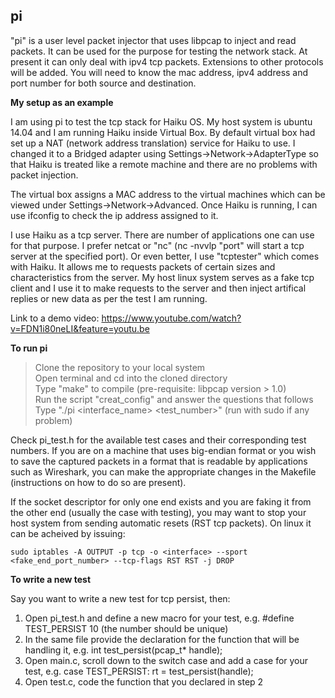 ## pi

"pi" is a user level packet injector that uses libpcap to inject and read packets. It can be used for the purpose for testing the network stack. At present it can only deal with ipv4 tcp packets. Extensions to other protocols will be added. You will need to know the mac address, ipv4 address and port number for both source and destination.

**My setup as an example**

I am using pi to test the tcp stack for Haiku OS. My host system is ubuntu 14.04 and I am running Haiku inside Virtual Box. By default virtual box had set up a NAT (network address translation) service for Haiku to use. I changed it to a Bridged adapter using Settings->Network->AdapterType so that Haiku is treated like a remote machine and there are no problems with packet injection.

The virtual box assigns a MAC address to the virtual machines which can be viewed under Settings->Network->Advanced. Once Haiku is running, I can use ifconfig to check the ip address assigned to it.

I use Haiku as a tcp server. There are number of applications one can use for that purpose. I prefer netcat or "nc" (nc -nvvlp "port" will start a tcp server at the specified port). Or even better, I use "tcptester" which comes with Haiku. It allows me to requests packets of certain sizes and characteristics from the server. My host linux system serves as a fake tcp client and I use it to make requests to the server and then inject artifical replies or new data as per the test I am running.

Link to a demo video: https://www.youtube.com/watch?v=FDN1i80neLI&feature=youtu.be

**To run pi**
>Clone the repository to your local system  
>Open terminal and cd into the cloned directory  
>Type "make" to compile (pre-requisite: libpcap version > 1.0)  
>Run the script "creat_config" and answer the questions that follows  
>Type "./pi <interface_name> <test_number>" (run with sudo if any problem)  

Check pi_test.h for the available test cases and their corresponding test numbers.
If you are on a machine that uses big-endian format or you wish to save the captured packets in a format that is readable by applications such as Wireshark, you can make the appropriate changes in the Makefile (instructions on how to do so are present).

If the socket descriptor for only one end exists and you are faking it from the other end (usually the case with testing), you may want to stop your host system from sending automatic resets (RST tcp packets). On linux it can be acheived by issuing:

`sudo iptables -A OUTPUT -p tcp -o <interface> --sport <fake_end_port_number> --tcp-flags RST RST -j DROP`

**To write a new test**

Say you want to write a new test for tcp persist, then:
1. Open pi_test.h and define a new macro for your test, e.g. #define TEST_PERSIST 10 (the number should be unique)
2. In the same file provide the declaration for the function that will be handling it, e.g. int test_persist(pcap_t* handle);
3. Open main.c, scroll down to the switch case and add a case for your test, e.g. case TEST_PERSIST: rt = test_persist(handle);
4. Open test.c, code the function that you declared in step 2

